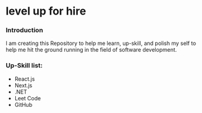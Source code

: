 # level up for hire

<h3>Introduction</h3>
<p>
  I am creating this Repository to help me learn, up-skill, and polish my self to help me hit the ground running in the field of software development. 
</p>

<h3>Up-Skill list:</h3>
<ul>
  <li>React.js</li>
  <li>Next.js</li>
  <li>.NET</li>
  <li>Leet Code</li>
  <li>GitHub</li>
</ul>
